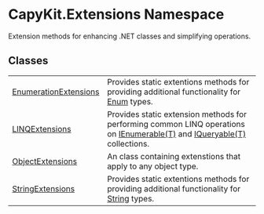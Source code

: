 # CapyKit.Extensions Namespace


Extension methods for enhancing .NET classes and simplifying operations.



## Classes
<table>
<tr>
<td><a href="T_CapyKit_Extensions_EnumerationExtensions.md">EnumerationExtensions</a></td>
<td>Provides static extentions methods for providing additional functionality for <a href="https://learn.microsoft.com/dotnet/api/system.enum" target="_blank" rel="noopener noreferrer">Enum</a> types.</td></tr>
<tr>
<td><a href="T_CapyKit_Extensions_LINQExtensions.md">LINQExtensions</a></td>
<td>Provides static extension methods for performing common LINQ operations on <a href="https://learn.microsoft.com/dotnet/api/system.collections.generic.ienumerable-1" target="_blank" rel="noopener noreferrer">IEnumerable(T)</a> and <a href="https://learn.microsoft.com/dotnet/api/system.linq.iqueryable-1" target="_blank" rel="noopener noreferrer">IQueryable(T)</a> collections.</td></tr>
<tr>
<td><a href="T_CapyKit_Extensions_ObjectExtensions.md">ObjectExtensions</a></td>
<td>An class containing extenstions that apply to any object type.</td></tr>
<tr>
<td><a href="T_CapyKit_Extensions_StringExtensions.md">StringExtensions</a></td>
<td>Provides static extentions methods for providing additional functionality for <a href="https://learn.microsoft.com/dotnet/api/system.string" target="_blank" rel="noopener noreferrer">String</a> types.</td></tr>
</table>